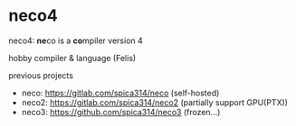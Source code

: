 # neco4

neco4: **ne**co is a **co**mpiler version 4

hobby compiler & language (Felis)

previous projects
- neco: https://gitlab.com/spica314/neco (self-hosted)
- neco2: https://gitlab.com/spica314/neco2 (partially support GPU(PTX))
- neco3: https://github.com/spica314/neco3 (frozen...)
